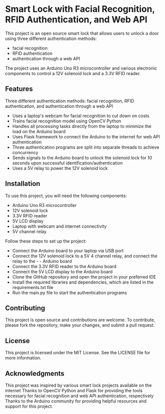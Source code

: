 # Smart Lock with Facial Recognition, RFID Authentication, and Web API

This project is an open source smart lock that allows users to unlock a door using three different authentication methods: 
- facial recognition
- RFID authentication 
- authentication through a web API 

The project uses an Arduino Uno R3 microcontroller and various electronic components to control a 12V solenoid lock and a 3.3V RFID reader.

## Features

Three different authentication methods: facial recognition, RFID authentication, and authentication through a web API

- Uses a laptop's webcam for facial recognition to cut down on costs
- Trains facial recognition model using OpenCV Python
- Handles all processing tasks directly from the laptop to minimize the load on the Arduino board
- Uses Flask framework to connect the Arduino to the internet for web API authentication
- Three authentication programs are split into separate threads to achieve concurrency
- Sends signals to the Arduino board to unlock the solenoid lock for 10 seconds upon successful identification/authentication
- Uses a 5V relay to power the 12V solenoid lock


## Installation

To use this project, you will need the following components:

- Arduino Uno R3 microcontroller
- 12V solenoid lock
- 3.3V RFID reader
- 5V LCD display
- Laptop with webcam and internet connectivity
- 5V channel relay

Follow these steps to set up the project:

- Connect the Arduino board to your laptop via USB port
- Connect the 12V solenoid lock to a 5V 4 channel relay, and connect the relay to the - - Arduino board
- Connect the 3.3V RFID reader to the Arduino board
- Connect the 5V LCD display to the Arduino board
- Clone the GitHub repository and open the project in your preferred IDE
- Install the required libraries and dependencies, which are listed in the requirements.txt file
- Run the main.py file to start the authentication programs

## Contributing

This project is open source and contributions are welcome. To contribute, please fork the repository, make your changes, and submit a pull request.

## License

This project is licensed under the MIT License. See the LICENSE file for more information.

## Acknowledgments

This project was inspired by various smart lock projects available on the internet
Thanks to OpenCV Python and Flask for providing the tools necessary for facial recognition and web API authentication, respectively
Thanks to the Arduino community for providing helpful resources and support for this project.